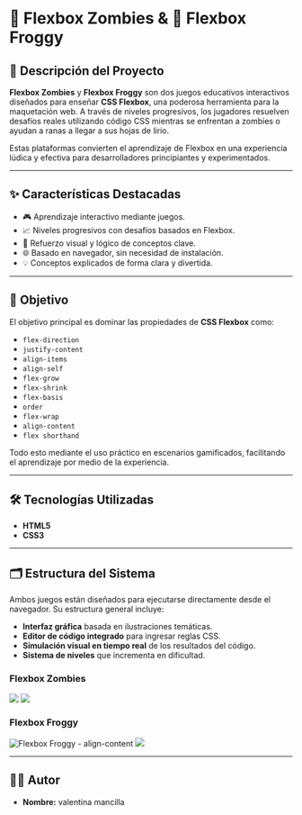 # 🧠 Flexbox Zombies & 🐸 Flexbox Froggy

## 📌 Descripción del Proyecto

**Flexbox Zombies** y **Flexbox Froggy** son dos juegos educativos interactivos diseñados para enseñar **CSS Flexbox**, una poderosa herramienta para la maquetación web. A través de niveles progresivos, los jugadores resuelven desafíos reales utilizando código CSS mientras se enfrentan a zombies o ayudan a ranas a llegar a sus hojas de lirio.

Estas plataformas convierten el aprendizaje de Flexbox en una experiencia lúdica y efectiva para desarrolladores principiantes y experimentados.

---

## ✨ Características Destacadas

- 🎮 Aprendizaje interactivo mediante juegos.
- 📈 Niveles progresivos con desafíos basados en Flexbox.
- 🧠 Refuerzo visual y lógico de conceptos clave.
- 🌐 Basado en navegador, sin necesidad de instalación.
- 💡 Conceptos explicados de forma clara y divertida.

---

## 🎯 Objetivo

El objetivo principal es dominar las propiedades de **CSS Flexbox** como:

- `flex-direction`
- `justify-content`
- `align-items`
- `align-self`
- `flex-grow`
- `flex-shrink`
- `flex-basis`
- `order`
- `flex-wrap`
- `align-content`
- `flex shorthand`

Todo esto mediante el uso práctico en escenarios gamificados, facilitando el aprendizaje por medio de la experiencia.

---

## 🛠️ Tecnologías Utilizadas

- **HTML5**
- **CSS3**


---

## 🗂️ Estructura del Sistema

Ambos juegos están diseñados para ejecutarse directamente desde el navegador. Su estructura general incluye:

- **Interfaz gráfica** basada en ilustraciones temáticas.
- **Editor de código integrado** para ingresar reglas CSS.
- **Simulación visual en tiempo real** de los resultados del código.
- **Sistema de niveles** que incrementa en dificultad.

### Flexbox Zombies

![](https://i.ibb.co/1fWZH1sn/Captura-de-pantalla-2025-09-03-142351.png)
![](https://i.ibb.co/20r9Y8WB/Captura-de-pantalla-2025-09-03-142325.png)

### Flexbox Froggy

![Flexbox Froggy - align-content](./Captura%20de%20pantalla%202025-09-02%20155553.png)
![](https://i.ibb.co/QW5nhN4/Captura-de-pantalla-2025-09-02-160711.png)

---

## 👨‍💻 Autor

- **Nombre:** valentina mancilla 



